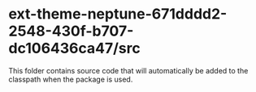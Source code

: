 # ext-theme-neptune-671dddd2-2548-430f-b707-dc106436ca47/src

This folder contains source code that will automatically be added to the classpath when
the package is used.
